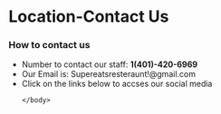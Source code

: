 <html>
    <head>
        <meta charset="utf-8">
        <title>Location-Contant Us</title>
    </head>
    <body>
      <h1>Location-Contact Us</h1> 
      <p>
      <h3>How to contact us</h3> 
        <ul>
            <li>Number to contact our staff: <b>1(401)-420-6969</b></li>
          <li>Our Email is: Supereatsresteraunt!@gmail.com</li>
          <li>Click on the links below to accses our social media</li>

    </body>
</html>
